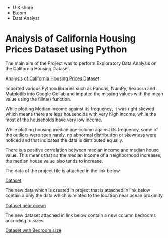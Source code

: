 - U Kishore
- B.com
- Data Analyst

# Analysis of California Housing Prices Dataset using Python

The main aim of the Project was to perform Exploratory Data Analysis on the California Housing Dataset.

[Analysis of California Housing Prices Dataset](https://github.com/ukishore33/California-Housing-Prices-Project/blob/main/California%20Housing%20Prices%20Dataset.ipynb)

Imported various Python libraries such as Pandas, NumPy, Seaborn and Matplotlib into Google Collab and imputed the missing values with the mean value using the fillna() function.

While plotting Median income against its frequency, it was right skewed which means there are less households with very high income, while the most of the households have very low income.

While plotting housing median age column against its frequency, some of the outliers were seen rarely, no abnormal distribution or skewness were noticed and that indicates the data is distributed equally.

There is a positive correlation between median income and median house value. This means that as the median income of a neighborhood increases, the median house value also tends to increase. 

The data of the project file is attached in the link below.

[Dataset](https://github.com/ukishore33/Analysing-of-California-Housing-Prices-Dataset-by-Python/blob/main/housing.xlsx)

The new data which is created in project that is attached in link below contain a only the data which is related to the location near ocean proximity

[Dataset near ocean](https://github.com/ukishore33/Analysing-of-California-Housing-Prices-Dataset-by-Python/blob/main/dno.csv)

The new dataset attached in link below contain a new column bedrooms according to sizes.

[Dataset with Bedroom size](https://github.com/ukishore33/Analysing-of-California-Housing-Prices-Dataset-by-Python/blob/main/db_tb.csv)


